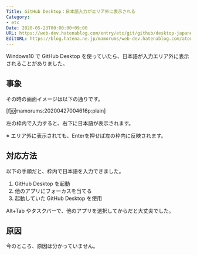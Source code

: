 ```yaml
---
Title: GitHub Desktop：日本語入力がエリア外に表示される
Category:
- etc
Date: 2020-05-23T00:00:00+09:00
URL: https://web-dev.hatenablog.com/entry/etc/git/github/desktop-japanese-input
EditURL: https://blog.hatena.ne.jp/mamorums/web-dev.hatenablog.com/atom/entry/26006613556790862
---
```


Windows10 で GitHub Desktop を使っていたら、日本語が入力エリア外に表示されることがありました。


## 事象
その時の画面イメージは以下の通りです。

[f:id:mamorums:20200427004616p:plain]

左の枠内で入力すると、右下に日本語が表示されます。

※ エリア外に表示されても、Enterを押せば左の枠内に反映されます。


## 対応方法
以下の手順だと、枠内で日本語を入力できました。

1. GitHub Desktop を起動
2. 他のアプリにフォーカスを当てる
3. 起動していた GitHub Desktop を使用

Alt+Tab やタスクバーで、他のアプリを選択してからだと大丈夫でした。


## 原因
今のところ、原因は分かっていません。
